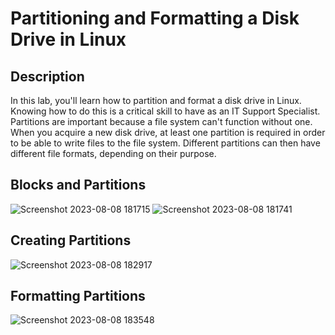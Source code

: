 # Partitioning and Formatting a Disk Drive in Linux


 

<h2>Description</h2>
In this lab, you'll learn how to partition and format a disk drive in Linux. Knowing how to do this is a critical skill to have as an IT Support Specialist. Partitions are important because a file system can't function without one. When you acquire a new disk drive, at least one partition is required in order to be able to write files to the file system. Different partitions can then have different file formats, depending on their purpose. 
<br />


<h2>Blocks and Partitions</h2>

![Screenshot 2023-08-08 181715](https://github.com/Aaron504/Partitioning-and-Formatting-a-Disk-Drive-in-Linux/assets/141078110/d7135115-a003-4147-ae6c-1027aae8f153)
![Screenshot 2023-08-08 181741](https://github.com/Aaron504/Partitioning-and-Formatting-a-Disk-Drive-in-Linux/assets/141078110/3af22895-de60-464c-90c8-16742e94c419)


<h2>Creating Partitions</h2>

![Screenshot 2023-08-08 182917](https://github.com/Aaron504/Partitioning-and-Formatting-a-Disk-Drive-in-Linux/assets/141078110/ae950a5d-f4b3-4490-83ad-dd104f7da6f5)


<h2>Formatting Partitions</h2>

![Screenshot 2023-08-08 183548](https://github.com/Aaron504/Partitioning-and-Formatting-a-Disk-Drive-in-Linux/assets/141078110/7ffda9d9-0f12-463b-b17e-e9808c62aeef)


